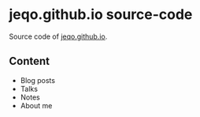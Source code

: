# jeqo.github.io source-code

Source code of [jeqo.github.io](https://jeqo.github.io).

## Content

* Blog posts
* Talks
* Notes
* About me